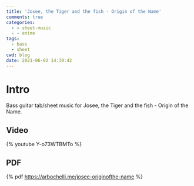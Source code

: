 ```yaml
---
title: 'Josee, the Tiger and the fish - Origin of the Name'
comments: true
categories:
  - - sheet-music
  - - anime
tags:
  - bass
  - sheet
cwd: blog
date: 2021-06-02 14:30:42
---
```


<!-- All elements with a $ prefix get replaced by haxe Ghostwriter.hx -->

# Intro
Bass guitar tab/sheet music for Josee, the Tiger and the fish - Origin of the Name.



## Video
{% youtube Y-o73WTBMTo %}

## PDF
{% pdf https://arbochelli.me/josee-originofthe-name %}
